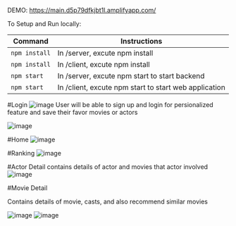 DEMO:
https://main.d5p79dfkjbt1l.amplifyapp.com/

To Setup and Run locally:

| Command       | Instructions                                         |
| --------------| -----------------------------------------------------|
| `npm install` | In /server, excute npm install                       |
| `npm install` | In /client, excute npm install                       |
| `npm start`   | In /server, excute npm start to start backend        |
| `npm start`   | In /client, excute npm start to start web application|

#Login
![image](https://user-images.githubusercontent.com/77389522/172348235-48909def-b3fd-45d7-a5a4-6fb1929a2566.png)
User will be able to sign up and login for persionalized feature and save their favor movies or actors

![image](https://user-images.githubusercontent.com/77389522/172348563-51e13c0a-915d-4b46-8494-a2af5daf1150.png)


#Home
![image](https://user-images.githubusercontent.com/77389522/172347974-91a53ec4-7985-4ff2-b42a-d810d556ad1b.png)


#Ranking
![image](https://user-images.githubusercontent.com/77389522/172348100-8556d3ab-021a-41ed-aead-77ebb0792116.png)

#Actor Detail
contains details of actor and movies that actor involved
![image](https://user-images.githubusercontent.com/77389522/172349575-6a54cf29-6a97-42b8-ac4e-81d45f593acd.png)


#Movie Detail

Contains details of movie, casts, and also recommend similar movies

![image](https://user-images.githubusercontent.com/77389522/172348824-51a7c2b3-d949-4ea8-8635-d0d37ebcbdf1.png)
![image](https://user-images.githubusercontent.com/77389522/172348898-0c2ae819-a8d9-4808-9e64-24b20b4f4e3f.png)
